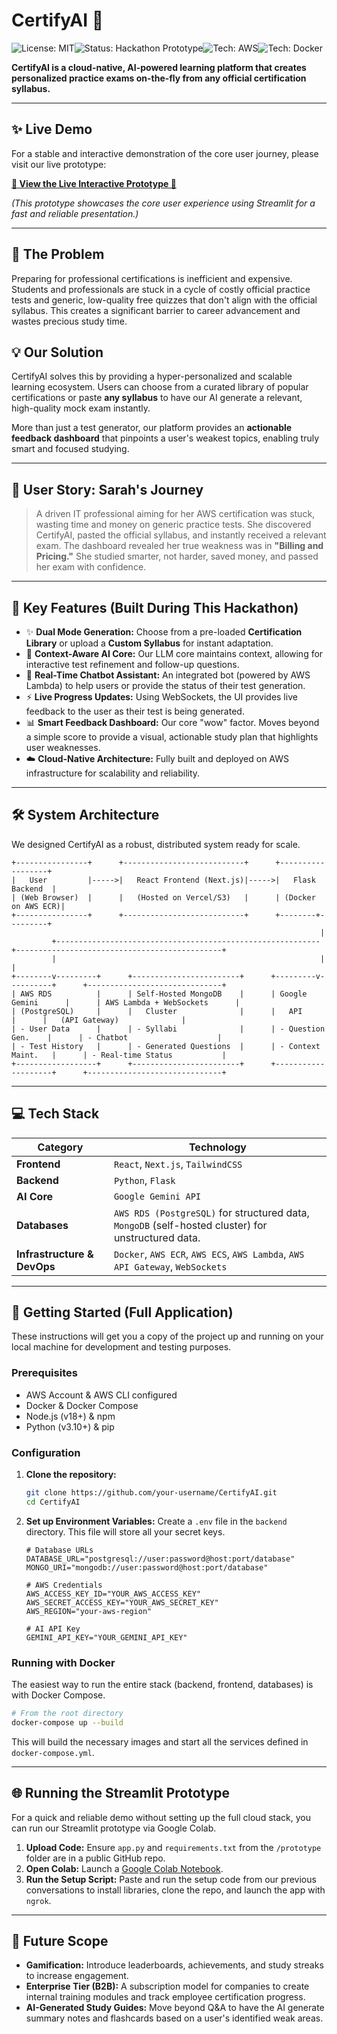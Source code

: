 # CertifyAI 🤖

![License: MIT](https://img.shields.io/badge/License-MIT-blue.svg)![Status: Hackathon Prototype](https://img.shields.io/badge/status-prototype-success.svg)![Tech: AWS](https://img.shields.io/badge/tech-AWS-orange.svg)![Tech: Docker](https://img.shields.io/badge/tech-Docker-blue.svg)

**CertifyAI is a cloud-native, AI-powered learning platform that creates personalized practice exams on-the-fly from any official certification syllabus.**

---

## ✨ Live Demo

For a stable and interactive demonstration of the core user journey, please visit our live prototype:

**[🚀 View the Live Interactive Prototype 🚀]((https://certifyai-hackathon-demo-bqswk3z9r4xnyacpmcqr8f.streamlit.app/))**

*(This prototype showcases the core user experience using Streamlit for a fast and reliable presentation.)*

---

## 🎯 The Problem

Preparing for professional certifications is inefficient and expensive. Students and professionals are stuck in a cycle of costly official practice tests and generic, low-quality free quizzes that don't align with the official syllabus. This creates a significant barrier to career advancement and wastes precious study time.

## 💡 Our Solution

CertifyAI solves this by providing a hyper-personalized and scalable learning ecosystem. Users can choose from a curated library of popular certifications or paste **any syllabus** to have our AI generate a relevant, high-quality mock exam instantly.

More than just a test generator, our platform provides an **actionable feedback dashboard** that pinpoints a user's weakest topics, enabling truly smart and focused studying.

---

## 👤 User Story: Sarah's Journey

> A driven IT professional aiming for her AWS certification was stuck, wasting time and money on generic practice tests. She discovered CertifyAI, pasted the official syllabus, and instantly received a relevant exam. The dashboard revealed her true weakness was in **"Billing and Pricing."** She studied smarter, not harder, saved money, and passed her exam with confidence.

---

## 🌟 Key Features (Built During This Hackathon)

*   ✨ **Dual Mode Generation:** Choose from a pre-loaded **Certification Library** or upload a **Custom Syllabus** for instant adaptation.
*   🧠 **Context-Aware AI Core:** Our LLM core maintains context, allowing for interactive test refinement and follow-up questions.
*   🤖 **Real-Time Chatbot Assistant:** An integrated bot (powered by AWS Lambda) to help users or provide the status of their test generation.
*   ⚡ **Live Progress Updates:** Using WebSockets, the UI provides live feedback to the user as their test is being generated.
*   📊 **Smart Feedback Dashboard:** Our core "wow" factor. Moves beyond a simple score to provide a visual, actionable study plan that highlights user weaknesses.
*   ☁️ **Cloud-Native Architecture:** Fully built and deployed on AWS infrastructure for scalability and reliability.

---

## 🛠️ System Architecture

We designed CertifyAI as a robust, distributed system ready for scale.

```
+----------------+      +---------------------------+      +------------------+
|   User         |----->|   React Frontend (Next.js)|----->|   Flask Backend  |
| (Web Browser)  |      |   (Hosted on Vercel/S3)   |      | (Docker on AWS ECR)|
+----------------+      +---------------------------+      +--------+---------+
                                                                     |
         +-----------------------------------------------------------+----------------------------------------------+
         |                                                           |                                              |
+--------v---------+      +------------------------+      +---------v----------+      +------------------------------+
| AWS RDS          |      | Self-Hosted MongoDB    |      | Google Gemini      |      | AWS Lambda + WebSockets      |
| (PostgreSQL)     |      |   Cluster              |      |   API              |      |   (API Gateway)              |
| - User Data      |      | - Syllabi              |      | - Question Gen.    |      | - Chatbot                    |
| - Test History   |      | - Generated Questions  |      | - Context Maint.   |      | - Real-time Status           |
+------------------+      +------------------------+      +--------------------+      +------------------------------+

```

---

## 💻 Tech Stack

| Category                  | Technology                                                                                                  |
| ------------------------- | ----------------------------------------------------------------------------------------------------------- |
| **Frontend**              | `React`, `Next.js`, `TailwindCSS`                                                                           |
| **Backend**               | `Python`, `Flask`                                                                                           |
| **AI Core**               | `Google Gemini API`                                                                                         |
| **Databases**             | `AWS RDS (PostgreSQL)` for structured data, `MongoDB` (self-hosted cluster) for unstructured data.            |
| **Infrastructure & DevOps** | `Docker`, `AWS ECR`, `AWS ECS`, `AWS Lambda`, `AWS API Gateway`, `WebSockets`                                 |

---

## 🚀 Getting Started (Full Application)

These instructions will get you a copy of the project up and running on your local machine for development and testing purposes.

### Prerequisites

*   AWS Account & AWS CLI configured
*   Docker & Docker Compose
*   Node.js (v18+) & npm
*   Python (v3.10+) & pip

### Configuration

1.  **Clone the repository:**
    ```bash
    git clone https://github.com/your-username/CertifyAI.git
    cd CertifyAI
    ```
2.  **Set up Environment Variables:**
    Create a `.env` file in the `backend` directory. This file will store all your secret keys.
    ```env
    # Database URLs
    DATABASE_URL="postgresql://user:password@host:port/database"
    MONGO_URI="mongodb://user:password@host:port/database"

    # AWS Credentials
    AWS_ACCESS_KEY_ID="YOUR_AWS_ACCESS_KEY"
    AWS_SECRET_ACCESS_KEY="YOUR_AWS_SECRET_KEY"
    AWS_REGION="your-aws-region"

    # AI API Key
    GEMINI_API_KEY="YOUR_GEMINI_API_KEY"
    ```

### Running with Docker

The easiest way to run the entire stack (backend, frontend, databases) is with Docker Compose.

```bash
# From the root directory
docker-compose up --build
```
This will build the necessary images and start all the services defined in `docker-compose.yml`.

---

## 🌐 Running the Streamlit Prototype

For a quick and reliable demo without setting up the full cloud stack, you can run our Streamlit prototype via Google Colab.

1.  **Upload Code:** Ensure `app.py` and `requirements.txt` from the `/prototype` folder are in a public GitHub repo.
2.  **Open Colab:** Launch a [Google Colab Notebook]((https://colab.research.google.com/drive/1-DnmLA7K8MBjtXV7P0gTH7jiavNLmPvG#scrollTo=pjswran3sjqs)).
3.  **Run the Setup Script:** Paste and run the setup code from our previous conversations to install libraries, clone the repo, and launch the app with `ngrok`.

---

## 🔮 Future Scope

*   **Gamification:** Introduce leaderboards, achievements, and study streaks to increase engagement.
*   **Enterprise Tier (B2B):** A subscription model for companies to create internal training modules and track employee certification progress.
*   **AI-Generated Study Guides:** Move beyond Q&A to have the AI generate summary notes and flashcards based on a user's identified weak areas.
